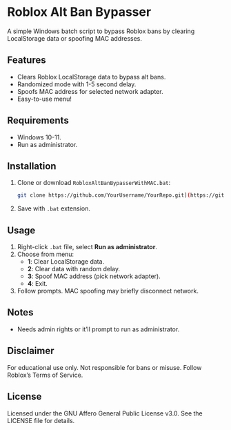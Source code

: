 # Roblox Alt Ban Bypasser

A simple Windows batch script to bypass Roblox bans by clearing LocalStorage data or spoofing MAC addresses.

## Features

- Clears Roblox LocalStorage data to bypass alt bans.
- Randomized mode with 1-5 second delay.
- Spoofs MAC address for selected network adapter.
- Easy-to-use menu!

## Requirements

- Windows 10-11.
- Run as administrator.

## Installation

1. Clone or download `RobloxAltBanBypasserWithMAC.bat`:
   ```bash
   git clone https://github.com/YourUsername/YourRepo.git](https://github.com/BongoCta/Alt-Bypasser-Roblox.git
   ```
2. Save with `.bat` extension.

## Usage

1. Right-click `.bat` file, select **Run as administrator**.
2. Choose from menu:
   - **1**: Clear LocalStorage data.
   - **2**: Clear data with random delay.
   - **3**: Spoof MAC address (pick network adapter).
   - **4**: Exit.
3. Follow prompts. MAC spoofing may briefly disconnect network.

## Notes

- Needs admin rights or it’ll prompt to run as administrator.

## Disclaimer

For educational use only. Not responsible for bans or misuse. Follow Roblox’s Terms of Service.

## License

Licensed under the GNU Affero General Public License v3.0. See the LICENSE file for details.
